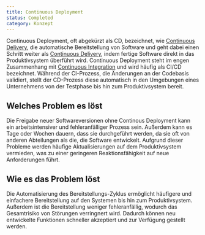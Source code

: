 ```yaml
---
title: Continuous Deployment
status: Completed
category: Konzept
---
```



Continuous Deployment, oft abgekürzt als CD, bezeichnet, wie [Continuous Delivery](/continuous-delivery), die automatische Bereitstellung von Software und geht dabei einen Schritt weiter als [Continuous Delivery](/continuous-delivery), indem fertige Software direkt in das Produktivsystem überführt wird.
Continuous Deployment steht im engen Zusammenhang mit [Continuous Integration](/continuous-integration) und wird häufig als CI/CD bezeichnet.
Während der CI-Prozess, die Änderungen an der Codebasis validiert, stellt der CD-Prozess diese automatisch in den Umgebungen eines Unternehmens von der Testphase bis hin zum Produktivsystem bereit.

## Welches Problem es löst

Die Freigabe neuer Softwareversionen ohne Continous Deployment kann ein arbeitsintensiver und fehleranfälliger Prozess sein.
Außerdem kann es Tage oder Wochen dauern, dass sie durchgeführt werden, da sie oft von anderen Abteilungen als die, die Software entwickelt.
Aufgrund dieser Probleme werden häufige Aktualisierungen auf dem Produktivsystem vermieden, was zu einer geringeren Reaktionsfähigkeit auf neue Anforderungen führt.

## Wie es das Problem löst

Die Automatisierung des Bereitstellungs-Zyklus ermöglicht häufigere und einfachere Bereitstellung auf den Systemen bis hin zum Produktivsystem.
Außerdem ist die Bereitstellung weniger fehleranfällig, wodurch das Gesamtrisiko von Störungen verringnert wird.
Dadurch können neu entwickelte Funktionen schneller akzeptiert und zur Verfügung gestellt werden.
